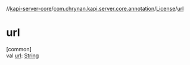 //[kapi-server-core](../../../index.md)/[com.chrynan.kapi.server.core.annotation](../index.md)/[License](index.md)/[url](url.md)

# url

[common]\
val [url](url.md): [String](https://kotlinlang.org/api/latest/jvm/stdlib/kotlin/-string/index.html)

